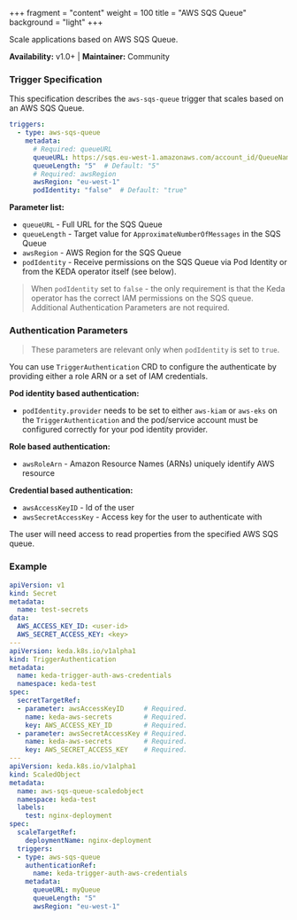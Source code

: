 +++
fragment = "content"
weight = 100
title = "AWS SQS Queue"
background = "light"
+++

Scale applications based on AWS SQS Queue.

**Availability:** v1.0+ | **Maintainer:** Community

<!--more-->

### Trigger Specification

This specification describes the `aws-sqs-queue` trigger that scales based on an AWS SQS Queue.

```yaml
triggers:
  - type: aws-sqs-queue
    metadata:
      # Required: queueURL
      queueURL: https://sqs.eu-west-1.amazonaws.com/account_id/QueueName
      queueLength: "5"  # Default: "5"
      # Required: awsRegion
      awsRegion: "eu-west-1" 
      podIdentity: "false"  # Default: "true"
```
**Parameter list:**

- `queueURL` - Full URL for the SQS Queue
- `queueLength` - Target value for `ApproximateNumberOfMessages` in the SQS Queue
- `awsRegion` - AWS Region for the SQS Queue
- `podIdentity` - Receive permissions on the SQS Queue via Pod Identity or from the KEDA operator itself (see below).


> When `podIdentity` set to `false` - the only requirement is that the Keda operator has the correct IAM permissions on the SQS queue. Additional Authentication Parameters are not required.


### Authentication Parameters

> These parameters are relevant only when `podIdentity` is set to `true`. 

You can use `TriggerAuthentication` CRD to configure the authenticate by providing either a role ARN or a set of IAM credentials.

**Pod identity based authentication:**

- `podIdentity.provider` needs to be set to either `aws-kiam` or `aws-eks` on the `TriggerAuthentication` and the pod/service account must be configured correctly for your pod identity provider.

**Role based authentication:**

- `awsRoleArn` - Amazon Resource Names (ARNs) uniquely identify AWS resource

**Credential based authentication:**

- `awsAccessKeyID` - Id of the user
- `awsSecretAccessKey` - Access key for the user to authenticate with

The user will need access to read properties from the specified AWS SQS queue.

### Example

```yaml
apiVersion: v1
kind: Secret
metadata:
  name: test-secrets
data:
  AWS_ACCESS_KEY_ID: <user-id>
  AWS_SECRET_ACCESS_KEY: <key>
--- 
apiVersion: keda.k8s.io/v1alpha1
kind: TriggerAuthentication
metadata:
  name: keda-trigger-auth-aws-credentials
  namespace: keda-test
spec:
  secretTargetRef:
  - parameter: awsAccessKeyID     # Required.
    name: keda-aws-secrets        # Required.
    key: AWS_ACCESS_KEY_ID        # Required.
  - parameter: awsSecretAccessKey # Required.
    name: keda-aws-secrets        # Required.
    key: AWS_SECRET_ACCESS_KEY    # Required.
---
apiVersion: keda.k8s.io/v1alpha1
kind: ScaledObject
metadata:
  name: aws-sqs-queue-scaledobject
  namespace: keda-test
  labels:
    test: nginx-deployment
spec:
  scaleTargetRef:
    deploymentName: nginx-deployment
  triggers:
  - type: aws-sqs-queue
    authenticationRef:
      name: keda-trigger-auth-aws-credentials
    metadata:
      queueURL: myQueue
      queueLength: "5"
      awsRegion: "eu-west-1" 
```
